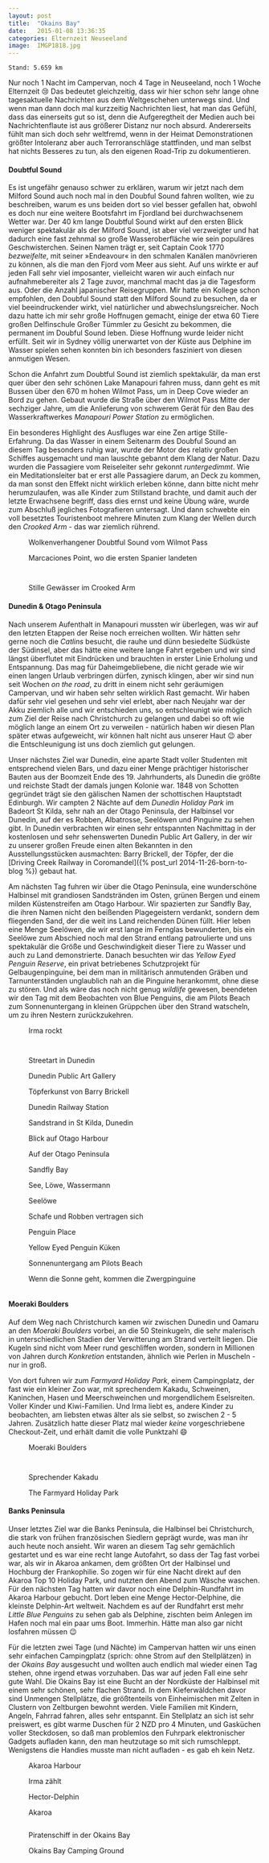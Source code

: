 ```yaml
---
layout: post
title:  "Okains Bay"
date:   2015-01-08 13:36:35
categories: Elternzeit Neuseeland
image:  IMGP1818.jpg
---
```

	Stand: 5.659 km

Nur noch 1 Nacht im Campervan, noch 4 Tage in Neuseeland, noch 1 Woche Elternzeit :cry: Das bedeutet gleichzeitig, dass wir hier schon sehr lange ohne tagesaktuelle Nachrichten aus dem Weltgeschehen unterwegs sind. Und wenn man dann doch mal kurzzeitig Nachrichten liest, hat man das Gefühl, dass das einerseits gut so ist, denn die Aufgeregtheit der Medien auch bei Nachrichtenflaute ist aus größerer Distanz nur noch absurd. Andererseits fühlt man sich doch sehr weltfremd, wenn in der Heimat Demonstrationen größter Intoleranz aber auch Terroranschläge stattfinden, und man selbst hat nichts Besseres zu tun, als den eigenen Road-Trip zu dokumentieren.

#### Doubtful Sound

Es ist ungefähr genauso schwer zu erklären, warum wir jetzt nach dem Milford Sound auch noch mal in den Doubful Sound fahren wollten, wie zu beschreiben, warum es uns beiden dort so viel besser gefallen hat, obwohl es doch nur eine weitere Bootsfahrt im Fjordland bei durchwachsenem Wetter war. Der 40 km lange Doubtful Sound wirkt auf den ersten Blick weniger spektakulär als der Milford Sound, ist aber viel verzweigter und hat dadurch eine fast zehnmal so große Wasseroberfläche wie sein populäres Geschwisterchen. Seinen Namen trägt er, seit Captain Cook 1770 *bezweifelte*, mit seiner »Endeavour« in den schmalen Kanälen manövrieren zu können, als die man den Fjord vom Meer aus sieht. Auf uns wirkte er auf jeden Fall sehr viel imposanter, vielleicht waren wir auch einfach nur aufnahmebereiter als 2 Tage zuvor, manchmal macht das ja die Tagesform aus. Oder die Anzahl japanischer Reisegruppen. Mir hatte ein Kollege schon empfohlen, den Doubful Sound statt den Milford Sound zu besuchen, da er viel beeindruckender wirkt, viel natürlicher und abwechslungsreicher. Noch dazu hatte ich mir sehr große Hoffnugen gemacht, einige der etwa 60 Tiere großen Delfinschule Großer Tümmler zu Gesicht zu bekommen, die permanent im Doubful Sound leben. Diese Hoffnung wurde leider nicht erfüllt. Seit wir in Sydney völlig unerwartet von der Küste aus Delphine im Wasser spielen sehen konnten bin ich besonders fasziniert von diesen anmutigen Wesen.

Schon die Anfahrt zum Doubtful Sound ist ziemlich spektakulär, da man erst quer über den sehr schönen Lake Manapouri fahren muss, dann geht es mit Bussen über den 670 m hohen Wilmot Pass, um in Deep Cove wieder an Bord zu gehen. Gebaut wurde die Straße über den Wilmot Pass Mitte der sechziger Jahre, um die Anlieferung von schwerem Gerät für den Bau des Wasserkraftwerkes *Manapouri Power Station* zu ermöglichen.

Ein besonderes Highlight des Ausfluges war eine Zen artige Stille-Erfahrung. Da das Wasser in einem Seitenarm des Doubful Sound an diesem Tag besonders ruhig war, wurde der Motor des relativ großen Schiffes ausgemacht und man lauschte gebannt dem Klang der Natur. Dazu wurden die Passagiere vom Reiseleiter sehr gekonnt *runtergedimmt*. Wie ein Meditationsleiter bat er erst alle Passagiere darum, an Deck zu kommen, da man sonst den Effekt nicht wirklich erleben könne, dann bitte nicht mehr herumzulaufen, was alle Kinder zum Stillstand brachte, und damit auch der letzte Erwachsene begriff, dass dies ernst und keine Übung wäre, wurde zum Abschluß jegliches Fotografieren untersagt. Und dann schwebte ein voll besetztes Touristenboot mehrere Minuten zum Klang der Wellen durch den *Crooked Arm* - das war ziemlich rührend.


<div class="carousel">
<figure>
	<picture>
		<source srcset="/assets/images/phone/IMGP1944.JPG" media="(max-width:320px)">
		<source srcset="/assets/images/tablet/IMGP1944.JPG" media="(max-width:800px)">
		<source srcset="/assets/images/desktop/IMGP1944.JPG" media="(min-width:800px)">
		<img alt="">
	</picture>
	<figcaption>Wolkenverhangener Doubtful Sound vom Wilmot Pass</figcaption>
</figure>
<figure>
	<picture>
		<source srcset="/assets/images/phone/IMGP1989.JPG" media="(max-width:320px)">
		<source srcset="/assets/images/tablet/IMGP1989.JPG" media="(max-width:800px)">
		<source srcset="/assets/images/desktop/IMGP1989.JPG" media="(min-width:800px)">
		<img alt="">
	</picture>
	<figcaption>Marcaciones Point, wo die ersten Spanier landeten</figcaption>
</figure>
<figure>
	<picture>
		<source srcset="/assets/images/phone/IMGP1996.JPG" media="(max-width:320px)">
		<source srcset="/assets/images/tablet/IMGP1996.JPG" media="(max-width:800px)">
		<source srcset="/assets/images/desktop/IMGP1996.JPG" media="(min-width:800px)">
		<img alt="">
	</picture>
</figure>
<figure>
	<picture>
		<source srcset="/assets/images/phone/IMGP2015.JPG" media="(max-width:320px)">
		<source srcset="/assets/images/tablet/IMGP2015.JPG" media="(max-width:800px)">
		<source srcset="/assets/images/desktop/IMGP2015.JPG" media="(min-width:800px)">
		<img alt="">
	</picture>
</figure>
<figure>
	<picture>
		<source srcset="/assets/images/phone/IMGP2024.JPG" media="(max-width:320px)">
		<source srcset="/assets/images/tablet/IMGP2024.JPG" media="(max-width:800px)">
		<source srcset="/assets/images/desktop/IMGP2024.JPG" media="(min-width:800px)">
		<img alt="">
	</picture>
	<figcaption>Stille Gewässer im Crooked Arm</figcaption>
</figure>
</div>

#### Dunedin & Otago Peninsula

Nach unserem Aufenthalt in Manapouri mussten wir überlegen, was wir auf den letzten Etappen der Reise noch erreichen wollten. Wir hätten sehr gerne noch die *Catlins* besucht, die rauhe und dünn besiedelte Südküste der Südinsel, aber das hätte eine weitere lange Fahrt ergeben und wir sind längst überflutet mit Eindrücken und brauchten in erster Linie Erholung und Entspannung. Das mag für Daheimgebliebene, die nicht gerade wie wir einen langen Urlaub verbringen dürfen, zynisch klingen, aber wir sind nun seit Wochen *on the road*, zu dritt in einem nicht sehr geräumigen Campervan, und wir haben sehr selten wirklich Rast gemacht. Wir haben dafür sehr viel gesehen und sehr viel erlebt, aber nach Neujahr war der Akku ziemlich alle und wir entschieden uns, so entschleunigt wie möglich zum Ziel der Reise nach Christchurch zu gelangen und dabei so oft wie möglich lange an einem Ort zu verweilen - natürlich haben wir diesen Plan später etwas aufgeweicht, wir können halt nicht aus unserer Haut :wink: aber die Entschleunigung ist uns doch ziemlich gut gelungen.

Unser nächstes Ziel war Dunedin, eine aparte Stadt voller Studenten mit entsprechend vielen Bars, und dazu einer Menge prächtiger historischer Bauten aus der Boomzeit Ende des 19. Jahrhunderts, als Dunedin die größte und reichste Stadt der damals jungen Kolonie war. 1848 von Schotten gegründet trägt sie den gälischen Namen der schottischen Hauptstadt Edinburgh. Wir campten 2 Nächte auf dem *Dunedin Holiday Park* im Badeort St Kilda, sehr nah an der Otago Peninsula, der Halbinsel vor Dunedin, auf der es Robben, Albatrosse, Seelöwen und Pinguine zu sehen gibt. In Dunedin verbrachten wir einen sehr entspannten Nachmittag in der kostenlosen und sehr sehenswerten Dunedin Public Art Gallery, in der wir zu unserer großen Freude einen alten Bekannten in den Ausstellungsstücken ausmachten: Barry Brickell, der Töpfer, der die [Driving Creek Railway in Coromandel]({% post_url 2014-11-26-born-to-blog %}) gebaut hat.

Am nächsten Tag fuhren wir über die Otago Peninsula, eine wunderschöne Halbinsel mit grandiosen Sandstränden im Osten, grünen Bergen und einem milden Küstenstreifen am Otago Harbour. Wir spazierten zur Sandfly Bay, die ihren Namen nicht den beißenden Plagegeistern verdankt, sondern dem fliegenden Sand, der die weit ins Land reichenden Dünen füllt. Hier leben eine Menge Seelöwen, die wir erst lange im Fernglas bewunderten, bis ein Seelöwe zum Abschied noch mal den Strand entlang patroulierte und uns spektakulär die Größe und Geschwindigkeit dieser Tiere zu Wasser und auch zu Land demonstrierte. Danach besuchten wir das *Yellow Eyed Penguin Reserve*, ein privat betriebenes Schutzprojekt für Gelbaugenpinguine, bei dem man in militärisch anmutenden Gräben und Tarnunterständen unglaublich nah an die Pinguine herankommt, ohne diese zu stören. Und als wäre das noch nicht genug *wildlife* gewesen, beendeten wir den Tag mit dem Beobachten von Blue Penguins, die am Pilots Beach zum Sonnenuntergang in kleinen Grüppchen über den Strand watscheln, um zu ihren Nestern zurückzukehren.

<div class="carousel">
<figure>
	<picture>
		<source srcset="/assets/images/phone/IMGP2037.JPG" media="(max-width:320px)">
		<source srcset="/assets/images/tablet/IMGP2037.JPG" media="(max-width:800px)">
		<source srcset="/assets/images/desktop/IMGP2037.JPG" media="(min-width:800px)">
		<img alt="">
	</picture>
	<figcaption>Irma rockt</figcaption>
</figure>
<figure>
	<picture>
		<source srcset="/assets/images/phone/IMGP2038.JPG" media="(max-width:320px)">
		<source srcset="/assets/images/tablet/IMGP2038.JPG" media="(max-width:800px)">
		<source srcset="/assets/images/desktop/IMGP2038.JPG" media="(min-width:800px)">
		<img alt="">
	</picture>
</figure>
<figure>
	<picture>
		<source srcset="/assets/images/phone/IMGP2047.JPG" media="(max-width:320px)">
		<source srcset="/assets/images/tablet/IMGP2047.JPG" media="(max-width:800px)">
		<source srcset="/assets/images/desktop/IMGP2047.JPG" media="(min-width:800px)">
		<img alt="">
	</picture>
</figure>
<figure>
	<picture>
		<source srcset="/assets/images/phone/IMGP2073.JPG" media="(max-width:320px)">
		<source srcset="/assets/images/tablet/IMGP2073.JPG" media="(max-width:800px)">
		<source srcset="/assets/images/desktop/IMGP2073.JPG" media="(min-width:800px)">
		<img alt="">
	</picture>
	<figcaption>Streetart in Dunedin</figcaption>
</figure>
<figure>
	<picture>
		<source srcset="/assets/images/phone/IMGP2088.JPG" media="(max-width:320px)">
		<source srcset="/assets/images/tablet/IMGP2088.JPG" media="(max-width:800px)">
		<source srcset="/assets/images/desktop/IMGP2088.JPG" media="(min-width:800px)">
		<img alt="">
	</picture>
	<figcaption>Dunedin Public Art Gallery</figcaption>
</figure>
<figure>
	<picture>
		<source srcset="/assets/images/phone/IMGP2091.JPG" media="(max-width:320px)">
		<source srcset="/assets/images/tablet/IMGP2091.JPG" media="(max-width:800px)">
		<source srcset="/assets/images/desktop/IMGP2091.JPG" media="(min-width:800px)">
		<img alt="">
	</picture>
	<figcaption>Töpferkunst von Barry Brickell</figcaption>
</figure>
<figure>
	<picture>
		<source srcset="/assets/images/phone/IMGP2102.JPG" media="(max-width:320px)">
		<source srcset="/assets/images/tablet/IMGP2102.JPG" media="(max-width:800px)">
		<source srcset="/assets/images/desktop/IMGP2102.JPG" media="(min-width:800px)">
		<img alt="">
	</picture>
	<figcaption>Dunedin Railway Station</figcaption>
</figure>
<figure>
	<picture>
		<source srcset="/assets/images/phone/IMGP2108.JPG" media="(max-width:320px)">
		<source srcset="/assets/images/tablet/IMGP2108.JPG" media="(max-width:800px)">
		<source srcset="/assets/images/desktop/IMGP2108.JPG" media="(min-width:800px)">
		<img alt="">
	</picture>
	<figcaption>Sandstrand in St Kilda, Dunedin</figcaption>
</figure>
<figure>
	<picture>
		<source srcset="/assets/images/phone/IMGP2114.JPG" media="(max-width:320px)">
		<source srcset="/assets/images/tablet/IMGP2114.JPG" media="(max-width:800px)">
		<source srcset="/assets/images/desktop/IMGP2114.JPG" media="(min-width:800px)">
		<img alt="">
	</picture>
	<figcaption>Blick auf Otago Harbour</figcaption>
</figure>
<figure>
	<picture>
		<source srcset="/assets/images/phone/IMGP2117.JPG" media="(max-width:320px)">
		<source srcset="/assets/images/tablet/IMGP2117.JPG" media="(max-width:800px)">
		<source srcset="/assets/images/desktop/IMGP2117.JPG" media="(min-width:800px)">
		<img alt="">
	</picture>
	<figcaption>Auf der Otago Peninsula</figcaption>
</figure>
<figure>
	<picture>
		<source srcset="/assets/images/phone/IMGP2122.JPG" media="(max-width:320px)">
		<source srcset="/assets/images/tablet/IMGP2122.JPG" media="(max-width:800px)">
		<source srcset="/assets/images/desktop/IMGP2122.JPG" media="(min-width:800px)">
		<img alt="">
	</picture>
	<figcaption>Sandfly Bay</figcaption>
</figure>
<figure>
	<picture>
		<source srcset="/assets/images/phone/IMGP2125.JPG" media="(max-width:320px)">
		<source srcset="/assets/images/tablet/IMGP2125.JPG" media="(max-width:800px)">
		<source srcset="/assets/images/desktop/IMGP2125.JPG" media="(min-width:800px)">
		<img alt="">
	</picture>
	<figcaption>See, Löwe, Wassermann</figcaption>
</figure>
<figure>
	<picture>
		<source srcset="/assets/images/phone/IMGP2136.JPG" media="(max-width:320px)">
		<source srcset="/assets/images/tablet/IMGP2136.JPG" media="(max-width:800px)">
		<source srcset="/assets/images/desktop/IMGP2136.JPG" media="(min-width:800px)">
		<img alt="">
	</picture>
	<figcaption>Seelöwe</figcaption>
</figure>
<figure>
	<picture>
		<source srcset="/assets/images/phone/IMGP2152.JPG" media="(max-width:320px)">
		<source srcset="/assets/images/tablet/IMGP2152.JPG" media="(max-width:800px)">
		<source srcset="/assets/images/desktop/IMGP2152.JPG" media="(min-width:800px)">
		<img alt="">
	</picture>
	<figcaption>Schafe und Robben vertragen sich</figcaption>
</figure>
<figure>
	<picture>
		<source srcset="/assets/images/phone/IMGP2158.JPG" media="(max-width:320px)">
		<source srcset="/assets/images/tablet/IMGP2158.JPG" media="(max-width:800px)">
		<source srcset="/assets/images/desktop/IMGP2158.JPG" media="(min-width:800px)">
		<img alt="">
	</picture>
	<figcaption>Penguin Place</figcaption>
</figure>
<figure>
	<picture>
		<source srcset="/assets/images/phone/IMGP2161.JPG" media="(max-width:320px)">
		<source srcset="/assets/images/tablet/IMGP2161.JPG" media="(max-width:800px)">
		<source srcset="/assets/images/desktop/IMGP2161.JPG" media="(min-width:800px)">
		<img alt="">
	</picture>
	<figcaption>Yellow Eyed Penguin Küken</figcaption>
</figure>
<figure>
	<picture>
		<source srcset="/assets/images/phone/IMGP2174.JPG" media="(max-width:320px)">
		<source srcset="/assets/images/tablet/IMGP2174.JPG" media="(max-width:800px)">
		<source srcset="/assets/images/desktop/IMGP2174.JPG" media="(min-width:800px)">
		<img alt="">
	</picture>
	<figcaption>Sonnenuntergang am Pilots Beach</figcaption>
</figure>
<figure>
	<picture>
		<source srcset="/assets/images/phone/DSC02426.JPG" media="(max-width:320px)">
		<source srcset="/assets/images/tablet/DSC02426.JPG" media="(max-width:800px)">
		<source srcset="/assets/images/desktop/DSC02426.JPG" media="(min-width:800px)">
		<img alt="">
	</picture>
	<figcaption>Wenn die Sonne geht, kommen die Zwergpinguine</figcaption>
</figure>
<figure>
	<picture>
		<source srcset="/assets/images/phone/IMGP2186.JPG" media="(max-width:320px)">
		<source srcset="/assets/images/tablet/IMGP2186.JPG" media="(max-width:800px)">
		<source srcset="/assets/images/desktop/IMGP2186.JPG" media="(min-width:800px)">
		<img alt="">
	</picture>
</figure>
</div>

#### Moeraki Boulders

Auf dem Weg nach Christchurch kamen wir zwischen Dunedin und Oamaru an den *Moeraki Boulders* vorbei, an die 50 Steinkugeln, die sehr malerisch in unterschiedlichen Stadien der Verwitterung am Strand verteilt liegen. Die Kugeln sind nicht vom Meer rund geschliffen worden, sondern in Millionen von Jahren durch *Konkretion* entstanden, ähnlich wie Perlen in Muscheln - nur in groß.

Von dort fuhren wir zum *Farmyard Holiday Park*, einem Campingplatz, der fast wie ein kleiner Zoo war, mit sprechendem Kakadu, Schweinen, Kaninchen, Hasen und Meerschweinchen und morgendlichem Eselsreiten. Voller Kinder und Kiwi-Familien. Und Irma liebt es, andere Kinder zu beobachten, am liebsten etwas älter als sie selbst, so zwischen 2 - 5 Jahren. Zusätzlich hatte dieser Platz mal wieder *keine* vorgeschriebene Checkout-Zeit, und erhält damit die volle Punktzahl :smile:

<div class="carousel">
<figure>
	<picture>
		<source srcset="/assets/images/phone/IMGP2208.JPG" media="(max-width:320px)">
		<source srcset="/assets/images/tablet/IMGP2208.JPG" media="(max-width:800px)">
		<source srcset="/assets/images/desktop/IMGP2208.JPG" media="(min-width:800px)">
		<img alt="">
	</picture>
	<figcaption>Moeraki Boulders</figcaption>
</figure>
<figure>
	<picture>
		<source srcset="/assets/images/phone/IMGP2212.JPG" media="(max-width:320px)">
		<source srcset="/assets/images/tablet/IMGP2212.JPG" media="(max-width:800px)">
		<source srcset="/assets/images/desktop/IMGP2212.JPG" media="(min-width:800px)">
		<img alt="">
	</picture>
</figure>
<figure>
	<picture>
		<source srcset="/assets/images/phone/IMGP2213.JPG" media="(max-width:320px)">
		<source srcset="/assets/images/tablet/IMGP2213.JPG" media="(max-width:800px)">
		<source srcset="/assets/images/desktop/IMGP2213.JPG" media="(min-width:800px)">
		<img alt="">
	</picture>
</figure>
<figure>
	<picture>
		<source srcset="/assets/images/phone/IMGP2232.JPG" media="(max-width:320px)">
		<source srcset="/assets/images/tablet/IMGP2232.JPG" media="(max-width:800px)">
		<source srcset="/assets/images/desktop/IMGP2232.JPG" media="(min-width:800px)">
		<img alt="">
	</picture>
	<figcaption>Sprechender Kakadu</figcaption>
</figure>
<figure>
	<picture>
		<source srcset="/assets/images/phone/IMGP2233.JPG" media="(max-width:320px)">
		<source srcset="/assets/images/tablet/IMGP2233.JPG" media="(max-width:800px)">
		<source srcset="/assets/images/desktop/IMGP2233.JPG" media="(min-width:800px)">
		<img alt="">
	</picture>
	<figcaption>The Farmyard Holiday Park</figcaption>
</figure>
</div>

#### Banks Peninsula

Unser letztes Ziel war die Banks Peninsula, die Halbinsel bei Christchurch, die stark von frühen französischen Siedlern geprägt wurde, was man ihr auch heute noch ansieht. Wir waren an diesem Tag sehr gemächlich gestartet und es war eine recht lange Autofahrt, so dass der Tag fast vorbei war, als wir in Akaroa ankamen, dem größten Ort der Halbinsel und Hochburg der Frankophilie. So zogen wir für eine Nacht direkt auf den Akaroa Top 10 Holiday Park, und nutzten den Abend zum Wäsche waschen. Für den nächsten Tag hatten wir davor noch eine Delphin-Rundfahrt im Akaroa Harbour gebucht. Dort leben eine Menge Hector-Delphine, die kleinste Delphin-Art weltweit. Nachdem es auf der Rundfahrt erst mehr *Little Blue Penguins* zu sehen gab als Delphine, zischten beim Anlegen im Hafen noch mal ein paar ums Boot. Immerhin. Hätte man also gar nicht losfahren müssen :wink:

Für die letzten zwei Tage (und Nächte) im Campervan hatten wir uns einen sehr einfachen Campingplatz (sprich: ohne Strom auf den Stellplätzen) in der *Okains Bay* ausgesucht und wollten auch endlich mal wieder einen Tag stehen, ohne irgend etwas vorzuhaben. Das war auf jeden Fall eine sehr gute Wahl. Die Okains Bay ist eine Bucht an der Nordküste der Halbinsel mit einem sehr schönen, sehr flachen Strand. In dem Kieferwäldchen davor sind Unmengen Stellplätze, die größtenteils von Einheimischen mit Zelten in Clustern von Zeltburgen bewohnt werden. Viele Familien mit Kindern, Angeln, Fahrrad fahren, alles sehr entspannt. Ein Stellplatz an sich ist sehr preiswert, es gibt warme Duschen für 2 NZD pro 4 Minuten, und Gasküchen voller Steckdosen, so daß man problemlos den Fuhrpark elektronischer Gadgets aufladen kann, den man heutzutage so mit sich rumschleppt. Wenigstens die Handies musste man nicht aufladen - es gab eh kein Netz.

<div class="carousel">
<figure>
	<picture>
		<source srcset="/assets/images/phone/IMGP2241.JPG" media="(max-width:320px)">
		<source srcset="/assets/images/tablet/IMGP2241.JPG" media="(max-width:800px)">
		<source srcset="/assets/images/desktop/IMGP2241.JPG" media="(min-width:800px)">
		<img alt="">
	</picture>
	<figcaption>Akaroa Harbour</figcaption>
</figure>
<figure>
	<picture>
		<source srcset="/assets/images/phone/IMGP2244.JPG" media="(max-width:320px)">
		<source srcset="/assets/images/tablet/IMGP2244.JPG" media="(max-width:800px)">
		<source srcset="/assets/images/desktop/IMGP2244.JPG" media="(min-width:800px)">
		<img alt="">
	</picture>
	<figcaption>Irma zählt</figcaption>
</figure>
<figure>
	<picture>
		<source srcset="/assets/images/phone/IMGP2269.JPG" media="(max-width:320px)">
		<source srcset="/assets/images/tablet/IMGP2269.JPG" media="(max-width:800px)">
		<source srcset="/assets/images/desktop/IMGP2269.JPG" media="(min-width:800px)">
		<img alt="">
	</picture>
	<figcaption>Hector-Delphin</figcaption>
</figure>
<figure>
	<picture>
		<source srcset="/assets/images/phone/IMGP2272.JPG" media="(max-width:320px)">
		<source srcset="/assets/images/tablet/IMGP2272.JPG" media="(max-width:800px)">
		<source srcset="/assets/images/desktop/IMGP2272.JPG" media="(min-width:800px)">
		<img alt="">
	</picture>
	<figcaption>Akaroa</figcaption>
</figure>
<figure>
	<picture>
		<source srcset="/assets/images/phone/IMGP2290.JPG" media="(max-width:320px)">
		<source srcset="/assets/images/tablet/IMGP2290.JPG" media="(max-width:800px)">
		<source srcset="/assets/images/desktop/IMGP2290.JPG" media="(min-width:800px)">
		<img alt="">
	</picture>
</figure>
<figure>
	<picture>
		<source srcset="/assets/images/phone/IMGP2296.JPG" media="(max-width:320px)">
		<source srcset="/assets/images/tablet/IMGP2296.JPG" media="(max-width:800px)">
		<source srcset="/assets/images/desktop/IMGP2296.JPG" media="(min-width:800px)">
		<img alt="">
	</picture>
	<figcaption>Piratenschiff in der Okains Bay</figcaption>
</figure>
<figure>
	<picture>
		<source srcset="/assets/images/phone/IMGP2298.JPG" media="(max-width:320px)">
		<source srcset="/assets/images/tablet/IMGP2298.JPG" media="(max-width:800px)">
		<source srcset="/assets/images/desktop/IMGP2298.JPG" media="(min-width:800px)">
		<img alt="">
	</picture>
	<figcaption>Okains Bay Camping Ground</figcaption>
</figure>
</div>
